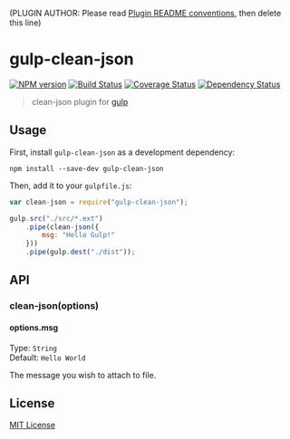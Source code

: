 (PLUGIN AUTHOR: Please read [Plugin README conventions](https://github.com/wearefractal/gulp/wiki/Plugin-README-Conventions), then delete this line)

# gulp-clean-json
[![NPM version][npm-image]][npm-url] [![Build Status][travis-image]][travis-url]  [![Coverage Status][coveralls-image]][coveralls-url] [![Dependency Status][depstat-image]][depstat-url]

> clean-json plugin for [gulp](https://github.com/wearefractal/gulp)

## Usage

First, install `gulp-clean-json` as a development dependency:

```shell
npm install --save-dev gulp-clean-json
```

Then, add it to your `gulpfile.js`:

```javascript
var clean-json = require("gulp-clean-json");

gulp.src("./src/*.ext")
	.pipe(clean-json({
		msg: "Hello Gulp!"
	}))
	.pipe(gulp.dest("./dist"));
```

## API

### clean-json(options)

#### options.msg
Type: `String`  
Default: `Hello World`

The message you wish to attach to file.


## License

[MIT License](http://en.wikipedia.org/wiki/MIT_License)

[npm-url]: https://npmjs.org/package/gulp-clean-json
[npm-image]: https://badge.fury.io/js/gulp-clean-json.png

[travis-url]: http://travis-ci.org/arturkp/gulp-clean-json
[travis-image]: https://secure.travis-ci.org/arturkp/gulp-clean-json.png?branch=master

[coveralls-url]: https://coveralls.io/r/arturkp/gulp-clean-json
[coveralls-image]: https://coveralls.io/repos/arturkp/gulp-clean-json/badge.png

[depstat-url]: https://david-dm.org/arturkp/gulp-clean-json
[depstat-image]: https://david-dm.org/arturkp/gulp-clean-json.png
